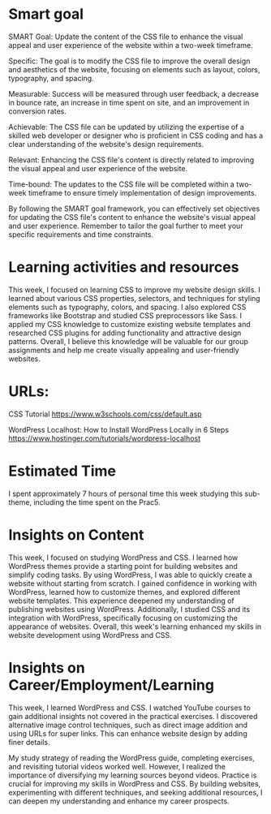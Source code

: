 # Smart goal
SMART Goal: Update the content of the CSS file to enhance the visual appeal and user experience of the website within a two-week timeframe.

Specific: The goal is to modify the CSS file to improve the overall design and aesthetics of the website, focusing on elements such as layout, colors, typography, and spacing.

Measurable: Success will be measured through user feedback, a decrease in bounce rate, an increase in time spent on site, and an improvement in conversion rates.

Achievable: The CSS file can be updated by utilizing the expertise of a skilled web developer or designer who is proficient in CSS coding and has a clear understanding of the website's design requirements.

Relevant: Enhancing the CSS file's content is directly related to improving the visual appeal and user experience of the website.

Time-bound: The updates to the CSS file will be completed within a two-week timeframe to ensure timely implementation of design improvements.

By following the SMART goal framework, you can effectively set objectives for updating the CSS file's content to enhance the website's visual appeal and user experience. Remember to tailor the goal further to meet your specific requirements and time constraints.

# Learning activities and resources
This week, I focused on learning CSS to improve my website design skills. I learned about various CSS properties, selectors, and techniques for styling elements such as typography, colors, and spacing. I also explored CSS frameworks like Bootstrap and studied CSS preprocessors like Sass. I applied my CSS knowledge to customize existing website templates and researched CSS plugins for adding functionality and attractive design patterns. Overall, I believe this knowledge will be valuable for our group assignments and help me create visually appealing and user-friendly websites.
# URLs:

CSS Tutorial https://www.w3schools.com/css/default.asp

WordPress Localhost: How to Install WordPress Locally in 6 Steps https://www.hostinger.com/tutorials/wordpress-localhost

# Estimated Time
I spent approximately 7 hours of personal time this week studying this sub-theme, including the time spent on the Prac5.
# Insights on Content
This week, I focused on studying WordPress and CSS. I learned how WordPress themes provide a starting point for building websites and simplify coding tasks. By using WordPress, I was able to quickly create a website without starting from scratch. I gained confidence in working with WordPress, learned how to customize themes, and explored different website templates. This experience deepened my understanding of publishing websites using WordPress. Additionally, I studied CSS and its integration with WordPress, specifically focusing on customizing the appearance of websites. Overall, this week's learning enhanced my skills in website development using WordPress and CSS.
# Insights on Career/Employment/Learning
This week, I learned WordPress and CSS. I watched YouTube courses to gain additional insights not covered in the practical exercises. I discovered alternative image control techniques, such as direct image addition and using URLs for super links. This can enhance website design by adding finer details.

My study strategy of reading the WordPress guide, completing exercises, and revisiting tutorial videos worked well. However, I realized the importance of diversifying my learning sources beyond videos. Practice is crucial for improving my skills in WordPress and CSS. By building websites, experimenting with different techniques, and seeking additional resources, I can deepen my understanding and enhance my career prospects.
